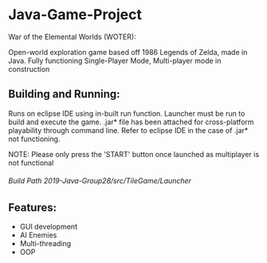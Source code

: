 # Java-Game-Project

War of the Elemental Worlds (WOTER):

Open-world exploration game based off 1986 Legends of Zelda, made in Java. Fully functioning Single-Player Mode, Multi-player mode in construction

## Building and Running:

Runs on eclipse IDE using in-built run function. Launcher must be run to build and execute the game. .jar* file has been attached for cross-platform playability through command line. Refer to eclipse IDE in the case of .jar* not functioning.

NOTE: Please only press the 'START' button once launched as multiplayer is not functional

###### Build Path 2019-Java-Group28/src/TileGame/Launcher

## Features:
- GUI development
- AI Enemies
- Multi-threading
- OOP

